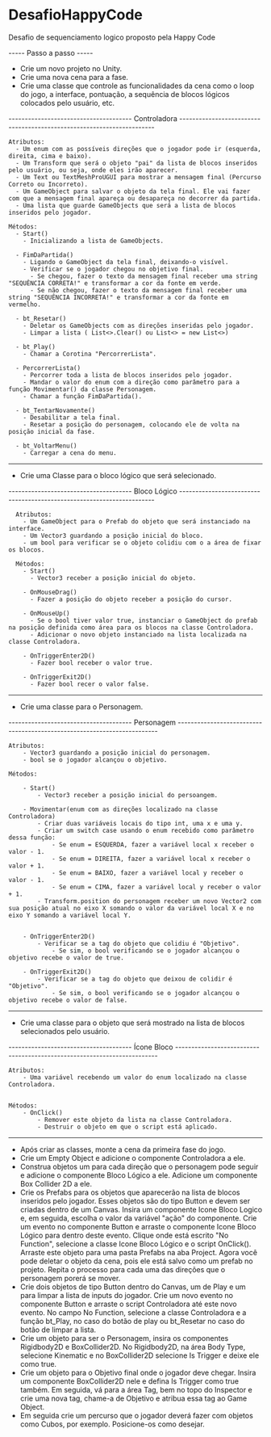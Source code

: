 # DesafioHappyCode
Desafio de sequenciamento logico proposto pela Happy Code

 ----- Passo a passo -----

- Crie um novo projeto no Unity.
- Crie uma nova cena para a fase.
- Crie uma classe que controle as funcionalidades da cena como o loop do jogo, a interface, pontuação, a sequência de blocos lógicos colocados pelo usuário, etc.

--------------------------------------  Controladora ----------------------------------------------------------------------   
    
    Atributos:
      - Um enum com as possíveis direções que o jogador pode ir (esquerda, direita, cima e baixo).
      - Um Transform que será o objeto "pai" da lista de blocos inseridos pelo usuário, ou seja, onde eles irão aparecer. 
      - Um Text ou TextMeshProUGUI para mostrar a mensagem final (Percurso Correto ou Incorreto).
      - Um GameObject para salvar o objeto da tela final. Ele vai fazer com que a mensagem final apareça ou desapareça no decorrer da partida.
      - Uma lista que guarde GameObjects que será a lista de blocos inseridos pelo jogador.

    Métodos:
      - Start()
        - Inicializando a lista de GameObjects.

      - FimDaPartida()
        - Ligando o GameObject da tela final, deixando-o visível.
        - Verificar se o jogador chegou no objetivo final.
          - Se chegou, fazer o texto da mensagem final receber uma string "SEQUÊNCIA CORRETA!" e transformar a cor da fonte em verde.
          - Se não chegou, fazer o texto da mensagem final receber uma string "SEQUÊNCIA INCORRETA!" e transformar a cor da fonte em vermelho.

      - bt_Resetar()
        - Deletar os GameObjects com as direções inseridas pelo jogador.
        - Limpar a lista ( List<>.Clear() ou List<> = new List<>)

      - bt_Play()
        - Chamar a Corotina "PercorrerLista".

      - PercorrerLista()
        - Percorrer toda a lista de blocos inseridos pelo jogador.
        - Mandar o valor do enum com a direção como parâmetro para a função Movimentar() da classe Personagem.
        - Chamar a função FimDaPartida().

      - bt_TentarNovamente()
        - Desabilitar a tela final.
        - Resetar a posição do personagem, colocando ele de volta na posição inicial da fase.

      - bt_VoltarMenu()
        - Carregar a cena do menu.
        
--------------------------------------------------------------------------------------------------------------------------

- Crie uma Classe para o bloco lógico que será selecionado.


-------------------------------------- Bloco Lógico ----------------------------------------------------------------------

	  Atributos:
	    - Um GameObject para o Prefab do objeto que será instanciado na interface.
	    - Um Vector3 guardando a posição inicial do bloco.
	    - um bool para verificar se o objeto colidiu com o a área de fixar os blocos.

	  Métodos:
	    - Start()
	      - Vector3 receber a posição inicial do objeto.

	    - OnMouseDrag()
	      - Fazer a posição do objeto receber a posição do cursor.

	    - OnMouseUp()
	      - Se o bool tiver valor true, instanciar o GameObject do prefab na posição definida como área para os blocos na classe Controladora.
	      - Adicionar o novo objeto instanciado na lista localizada na classe Controladora.

	    - OnTriggerEnter2D()
	      - Fazer bool receber o valor true.

	    - OnTriggerExit2D()
	      - Fazer bool recer o valor false.

--------------------------------------------------------------------------------------------------------------------------

- Crie uma classe para o Personagem.

-------------------------------------- Personagem ------------------------------------------------------------------------

	Atributos:
		- Vector3 guardando a posição inicial do personagem.
		- bool se o jogador alcançou o objetivo.

	Métodos:

		- Start()
			- Vector3 receber a posição inicial do persoangem.

		- Movimentar(enum com as direções localizado na classe Controladora)
			- Criar duas variáveis locais do tipo int, uma x e uma y.
			- Criar um switch case usando o enum recebido como parâmetro dessa função:
				- Se enum = ESQUERDA, fazer a variável local x receber o valor - 1.
				- Se enum = DIREITA, fazer a variável local x receber o valor + 1.
				- Se enum = BAIXO, fazer a variável local y receber o valor - 1.
				- Se enum = CIMA, fazer a variável local y receber o valor + 1.
			- Transform.position do personagem receber um novo Vector2 com sua posição atual no eixo X somando o valor da variável local X e no eixo Y somando a variável local Y.


		- OnTriggerEnter2D()
			- Verificar se a tag do objeto que colidiu é "Objetivo".
				- Se sim, o bool verificando se o jogador alcançou o objetivo recebe o valor de true.

		- OnTriggerExit2D()
			- Verificar se a tag do objeto que deixou de colidir é "Objetivo".
				- Se sim, o bool verificando se o jogador alcançou o objetivo recebe o valor de false.

-------------------------------------------------------------------------------------------------------------------------

- Crie uma classe para o objeto que será mostrado na lista de blocos selecionados pelo usuário.

-------------------------------------- Ícone Bloco ------------------------------------------------------------------------
	
	Atributos:
		- Uma variável recebendo um valor do enum localizado na classe Controladora.
		

	Métodos:
		- OnClick()
			- Remover este objeto da lista na classe Controladora.
			- Destruir o objeto em que o script está aplicado.

---------------------------------------------------------------------------------------------------------------------------

- Após criar as classes, monte a cena da primeira fase do jogo.
- Crie um Empty Object e adicione o componente Controladora a ele.
- Construa objetos um para cada direção que o personagem pode seguir e adicione o componente Bloco Lógico a ele. Adicione um componente Box Collider 2D a ele.
- Crie os Prefabs para os objetos que aparecerão na lista de blocos inseridos pelo jogador. Esses objetos são do tipo Button e devem ser criadas dentro de um Canvas. Insira um componente Icone Bloco Logico e, em seguida, escolha o valor da variável "ação"  do componente. Crie um evento no componente Button e arraste o componente Icone Bloco Lógico para dentro deste evento. Clique onde está escrito "No Function", selecione a classe Icone Bloco Lógico e o script OnClick(). Arraste este objeto para uma pasta Prefabs na aba Project. Agora você pode deletar o objeto da cena, pois ele está salvo como um prefab no projeto. Repita o processo para cada uma das direções que o personagem porerá se mover.
- Crie dois objetos de tipo Button dentro do Canvas, um de Play e um para limpar a lista de inputs do jogador. Crie um novo evento no componente Button e arraste o script Controladora até este novo evento. No campo No Function, selecione a classe Controladora e a função bt_Play, no caso do botão de play ou bt_Resetar no caso do botão de limpar a lista.
- Crie um objeto para ser o Personagem, insira os componentes Rigidbody2D e BoxCollider2D. No Rigidbody2D, na área Body Type, selecione Kinematic e no BoxCollider2D selecione Is Trigger e deixe ele como true.
- Crie um objeto para o Objetivo final onde o jogador deve chegar. Insira um componente BoxCollider2D nele e defina Is Trigger como true também. Em seguida, vá para a área Tag, bem no topo do Inspector e crie uma nova tag, chame-a de Objetivo e atribua essa tag ao Game Object.
- Em seguida crie um percurso que o jogador deverá fazer com objetos como Cubos, por exemplo. Posicione-os como desejar.
